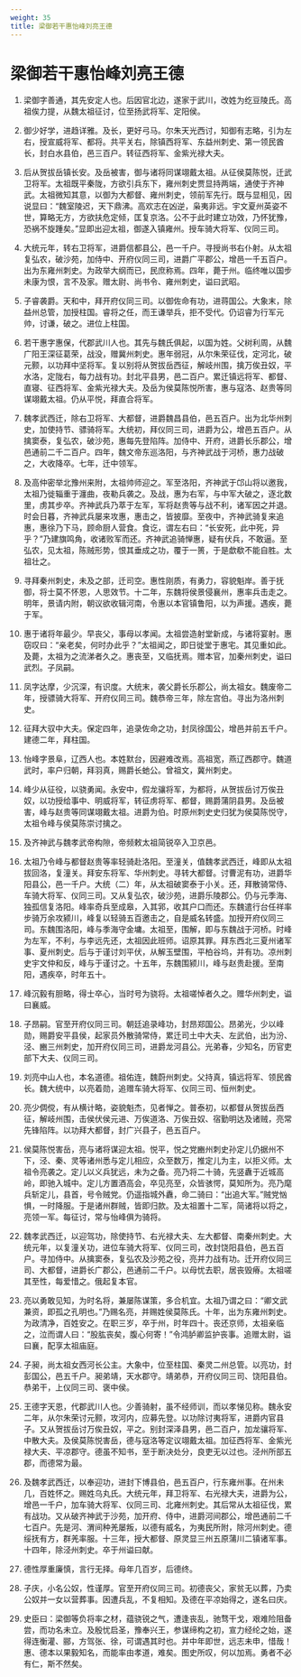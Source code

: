 ```yaml
---
weight: 35
title: 梁御若干惠怡峰刘亮王德
---
```


# 梁御若干惠怡峰刘亮王德

1. <span id="梁御若干惠怡峰刘亮王德-1"></span>
梁御字善通，其先安定人也。后因官北边，遂家于武川，改姓为纥豆陵氏。高祖俟力提，从魏太祖征讨，位至扬武将军、定阳侯。

2. <span id="梁御若干惠怡峰刘亮王德-2"></span>
御少好学，进趋详雅。及长，更好弓马。尔朱天光西讨，知御有志略，引为左右，授宣威将军、都将。共平关右，除镇西将军、东益州刺史、第一领民酋长，封白水县伯，邑三百户。转征西将军、金紫光禄大夫。

3. <span id="梁御若干惠怡峰刘亮王德-3"></span>
后从贺拔岳镇长安。及岳被害，御与诸将同谋翊戴太祖。从征侯莫陈悦，迁武卫将军。太祖既平秦陇，方欲引兵东下，雍州刺史贾显持两端，通使于齐神武。太祖微知其意，以御为大都督、雍州刺史，领前军先行。既与显相见，因说显曰：“魏室陵迟，天下鼎沸。高欢志在凶逆，枭夷非远。宇文夏州英姿不世，算略无方，方欲扶危定倾，匡复京洛。公不于此时建立功效，乃怀犹豫，恐祸不旋踵矣。”显即出迎太祖，御遂入镇雍州。授车骑大将军、仪同三司。

4. <span id="梁御若干惠怡峰刘亮王德-4"></span>
大统元年，转右卫将军，进爵信都县公，邑一千户。寻授尚书右仆射。从太祖复弘农，破沙苑，加侍中、开府仪同三司，进爵广平郡公，增邑一千五百户。出为东雍州刺史。为政举大纲而已，民庶称焉。四年，薨于州。临终唯以国步未康为恨，言不及家。赠太尉、尚书令、雍州刺史，谥曰武昭。

5. <span id="梁御若干惠怡峰刘亮王德-5"></span>
子睿袭爵。天和中，拜开府仪同三司。以御佐命有功，进蒋国公。大象末，除益州总管，加授柱国。睿将之任，而王谦举兵，拒不受代。仍诏睿为行军元帅，讨谦，破之。进位上柱国。

6. <span id="梁御若干惠怡峰刘亮王德-6"></span>
若干惠字惠保，代郡武川人也。其先与魏氏俱起，以国为姓。父树利周，从魏广阳王深征葛荣，战没，赠冀州刺史。惠年弱冠，从尔朱荣征伐，定河北，破元颢，以功拜中坚将军。复以别将从贺拔岳西征，解岐州围，擒万俟丑奴，平水洛，定陇右，每力战有功。封北平县男，邑二百户。累迁镇远将军、都督、直寝、征西将军、金紫光禄大夫。及岳为侯莫陈悦所害，惠与寇洛、赵贵等同谋翊戴太祖。仍从平悦，拜直合将军。

7. <span id="梁御若干惠怡峰刘亮王德-7"></span>
魏孝武西迁，除右卫将军、大都督，进爵魏昌县伯，邑五百户。出为北华州刺史，加使持节、骠骑将军。大统初，拜仪同三司，进爵为公，增邑五百户。从擒窦泰，复弘农，破沙苑，惠每先登陷阵。加侍中、开府，进爵长乐郡公，增邑通前二千二百户。四年，魏文帝东巡洛阳，与齐神武战于河桥，惠力战破之，大收降卒。七年，迁中领军。

8. <span id="梁御若干惠怡峰刘亮王德-8"></span>
及高仲密举北豫州来附，太祖帅师迎之。军至洛阳，齐神武于邙山将以邀我，太祖乃徙辎重于瀍曲，夜勒兵袭之。及战，惠为右军，与中军大破之，逐北数里，虏其步卒。齐神武兵乃萃于左军，军将赵贵等与战不利，诸军因之并退。时会日暮，齐神武兵屡来攻惠，惠击之，皆披靡。至夜中，齐神武骑复来追惠，惠徐乃下马，顾命厨人营食。食讫，谓左右曰：“长安死，此中死，异乎？”乃建旗鸣角，收诸败军而还。齐神武追骑惮惠，疑有伏兵，不敢逼。至弘农，见太祖，陈贼形势，恨其垂成之功，覆于一篑，于是歔欷不能自胜。太祖壮之。

9. <span id="梁御若干惠怡峰刘亮王德-9"></span>
寻拜秦州刺史，未及之部，迁司空。惠性刚质，有勇力，容貌魁岸。善于抚御，将士莫不怀恩，人思效节。十二年，东魏将侯景侵襄州，惠率兵击走之。明年，景请内附，朝议欲收辑河南，令惠以本官镇鲁阳，以为声援。遇疾，薨于军。

10. <span id="梁御若干惠怡峰刘亮王德-10"></span>
惠于诸将年最少。早丧父，事母以孝闻。太祖尝造射堂新成，与诸将宴射。惠窃叹曰：“亲老矣，何时办此乎？”太祖闻之，即日徙堂于惠宅。其见重如此。及薨，太祖为之流涕者久之。惠丧至，又临抚焉。赠本官，加秦州刺史，谥曰武烈。子凤嗣。

11. <span id="梁御若干惠怡峰刘亮王德-11"></span>
凤字达摩，少沉深，有识度。大统末，袭父爵长乐郡公，尚太祖女。魏废帝二年，授骠骑大将军、开府仪同三司。魏恭帝三年，除左宫伯。寻出为洛州刺史。

12. <span id="梁御若干惠怡峰刘亮王德-12"></span>
征拜大驭中大夫。保定四年，追录佐命之功，封凤徐国公，增邑并前五千户。建德二年，拜柱国。

13. <span id="梁御若干惠怡峰刘亮王德-13"></span>
怡峰字景阜，辽西人也。本姓默台，因避难改焉。高祖宽，燕辽西郡守。魏道武时，率户归朝，拜羽真，赐爵长虵公。曾祖文，冀州刺史。

14. <span id="梁御若干惠怡峰刘亮王德-14"></span>
峰少从征役，以骁勇闻。永安中，假龙骧将军，为都将，从贺拔岳讨万俟丑奴，以功授给事中、明威将军，转征虏将军、都督，赐爵蒲阴县男。及岳被害，峰与赵贵等同谋翊戴太祖。进爵为伯。时原州刺史史归犹为侯莫陈悦守，太祖令峰与侯莫陈崇讨擒之。

15. <span id="梁御若干惠怡峰刘亮王德-15"></span>
及齐神武与魏孝武帝构隙，帝频敕太祖简锐卒入卫京邑。

16. <span id="梁御若干惠怡峰刘亮王德-16"></span>
太祖乃令峰与都督赵贵等率轻骑赴洛阳。至潼关，值魏孝武西迁，峰即从太祖拔回洛，复潼关。拜安东将军、华州刺史。寻转大都督。讨曹泥有功，进爵华阳县公，邑一千户。大统（二）年，从太祖破窦泰于小关。还，拜散骑常侍、车骑大将军、仪同三司。又从复弘农，破沙苑，进爵乐陵郡公。仍与元季海、独孤信复洛阳。峰率奇兵至成皋，入其郛，收其户口而还。东魏遣行台任祥率步骑万余攻颍川，峰复以轻骑五百邀击之，自是威名转盛。加授开府仪同三司。东魏围洛阳，峰与季海守金墉。太祖至，围解，即与东魏战于河桥。时峰为左军，不利，与李远先还，太祖因此班师。诏原其罪。拜东西北三夏州诸军事、夏州刺史。后与于谨讨刘平伏，从解玉壁围，平柏谷坞，并有功。凉州刺史宇文仲和反，峰与于谨讨之。十五年，东魏围颍川，峰与赵贵赴援。至南阳，遇疾卒，时年五十。

17. <span id="梁御若干惠怡峰刘亮王德-17"></span>
峰沉毅有胆略，得士卒心，当时号为骁将。太祖嗟悼者久之。赠华州刺史，谥曰襄威。

18. <span id="梁御若干惠怡峰刘亮王德-18"></span>
子昂嗣。官至开府仪同三司。朝廷追录峰功，封昂郑国公。昂弟光，少以峰勋，赐爵安平县侯，起家员外散骑常侍，累迁司土中大夫、左武伯，出为汾、泾、豳三州刺史，加开府仪同三司，进爵龙河县公。光弟春，少知名，历官吏部下大夫、仪同三司。

19. <span id="梁御若干惠怡峰刘亮王德-19"></span>
刘亮中山人也，本名道德。祖佑连，魏蔚州刺史。父持真，镇远将军、领民酋长。魏大统中，以亮着勋，追赠车骑大将军、仪同三司、恒州刺史。

20. <span id="梁御若干惠怡峰刘亮王德-20"></span>
亮少倜傥，有从横计略，姿貌魁杰，见者惮之。普泰初，以都督从贺拔岳西征，解岐州围，击侯伏侯元进、万俟道洛、万俟丑奴、宿勤明达及诸贼，亮常先锋陷阵。以功拜大都督，封广兴县子，邑五百户。

21. <span id="梁御若干惠怡峰刘亮王德-21"></span>
侯莫陈悦害岳，亮与诸将谋迎太祖。悦平，悦之党豳州刺史孙定儿仍据州不下，泾、秦、灵等诸州悉与定儿相应，众至数万，推定儿为主，以拒义师。太祖令亮袭之。定儿以义兵犹远，未为之备。亮乃将二十骑，先竖纛于近城高岭，即驰入城中。定儿方置酒高会，卒见亮至，众皆骇愕，莫知所为。亮乃麾兵斩定儿，县首，号令贼党。仍遥指城外纛，命二骑曰：“出追大军。”贼党忷惧，一时降服。于是诸州群贼，皆即归款。及太祖置十二军，简诸将以将之，亮领一军。每征讨，常与怡峰俱为骑将。

22. <span id="梁御若干惠怡峰刘亮王德-22"></span>
魏孝武西迁，以迎驾功，除使持节、右光禄大夫、左大都督、南秦州刺史。大统元年，以复潼关功，进位车骑大将军、仪同三司，改封饶阳县伯，邑五百户。寻加侍中。从擒窦泰，复弘农及沙苑之役，亮并力战有功。迁开府仪同三司、大都督，进爵长广郡公，邑通前二千户。以母忧去职，居丧毁瘠。太祖嗟其至性，每爱惜之。俄起复本官。

23. <span id="梁御若干惠怡峰刘亮王德-23"></span>
亮以勇敢见知，为时名将，兼屡陈谋策，多合机宜。太祖乃谓之曰：“卿文武兼资，即孤之孔明也。”乃赐名亮，并赐姓侯莫陈氏。十年，出为东雍州刺史。为政清净，百姓安之。在职三岁，卒于州，时年四十。丧还京师，太祖亲临之，泣而谓人曰：“股肱丧矣，腹心何寄！”令鸿胪卿监护丧事。追赠太尉，谥曰襄，配享太祖庙庭。

24. <span id="梁御若干惠怡峰刘亮王德-24"></span>
子昶，尚太祖女西河长公主。大象中，位至柱国、秦灵二州总管。以亮功，封彭国公，邑五千户。昶弟靖，天水郡守。靖弟恭，开府仪同三司、饶阳县伯。恭弟干，上仪同三司、褒中侯。

25. <span id="梁御若干惠怡峰刘亮王德-25"></span>
王德字天恩，代郡武川人也。少善骑射，虽不经师训，而以孝悌见称。魏永安二年，从尔朱荣讨元颢，攻河内，应募先登。以功除讨夷将军，进爵内官县子。又从贺拔岳讨万俟丑奴，平之。别封深泽县男，邑二百户，加龙骧将军、中散大夫。及侯莫陈悦害岳，德与寇洛等定议翊戴太祖。加征西将军、金紫光禄大夫、平凉郡守。德虽不知书，至于断决处分，良吏无以过也。泾州所部五郡，而德常为最。

26. <span id="梁御若干惠怡峰刘亮王德-26"></span>
及魏孝武西迁，以奉迎功，进封下博县伯，邑五百户，行东雍州事。在州未几，百姓怀之。赐姓乌丸氏。大统元年，拜卫将军、右光禄大夫，进爵为公，增邑一千户，加车骑大将军、仪同三司、北雍州刺史。其后常从太祖征伐，累有战功。又从破齐神武于沙苑，加开府、侍中，进爵河间郡公，增邑通前二千七百户。先是河、渭间种羌屡叛，以德有威名，为夷民所附，除河州刺史。德绥抚有方，群羌率服。十三年，授大都督、原灵显三州五原蒲川二镇诸军事。十四年，除泾州刺史。卒于州谥曰献。

27. <span id="梁御若干惠怡峰刘亮王德-27"></span>
德性厚重廉慎，言行无择。母年几百岁，后德终。

28. <span id="梁御若干惠怡峰刘亮王德-28"></span>
子庆，小名公奴，性谨厚。官至开府仪同三司。初德丧父，家贫无以葬，乃卖公奴并一女以营葬事。因遭兵乱，不复相知。及德在平凉始得之，遂名曰庆。

29. <span id="梁御若干惠怡峰刘亮王德-29"></span>
史臣曰：梁御等负将率之材，蕴骁锐之气，遭逢丧乱，驰骛干戈，艰难险阻备尝，而功名未立。及殷忧启圣，豫奉兴王，参谋缔构之初，宣力经纶之始，遂得连衡灌、郦，方驾张、徐，可谓遇其时也。并中年即世，远志未申，惜哉！惠、德本以果毅知名，而能率由孝道，难矣。图史所叹，何以加焉。勇者不必有仁，斯不然矣。
